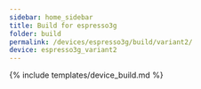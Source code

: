 ```yaml
---
sidebar: home_sidebar
title: Build for espresso3g
folder: build
permalink: /devices/espresso3g/build/variant2/
device: espresso3g_variant2
---
```

{% include templates/device_build.md %}
